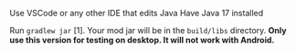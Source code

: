 Use VSCode or any other IDE that edits Java
Have Java 17 installed

Run `gradlew jar` [1].
Your mod jar will be in the `build/libs` directory. **Only use this version for testing on desktop. It will not work with Android.**
